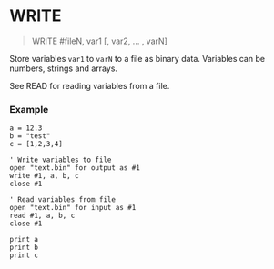 # WRITE

> WRITE #fileN, var1 [, var2, ... , varN]

Store variables `var1` to `varN` to a file as binary data. Variables can be numbers, strings and arrays.

See READ for reading variables from a file.

### Example

```
a = 12.3
b = "test"
c = [1,2,3,4]

' Write variables to file
open "text.bin" for output as #1
write #1, a, b, c
close #1

' Read variables from file
open "text.bin" for input as #1
read #1, a, b, c
close #1

print a
print b
print c
```
